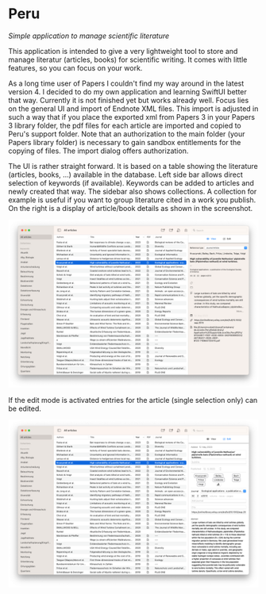 # Peru
*Simple application to manage scientific literature*

This application is intended to give a very lightweight tool to store and manage literatur (articles, books) for scientific writing. It comes with little features, so you can focus on your work.

As a long time user of Papers I couldn't find my way around in the latest version 4. I decided to do my own application and learning SwiftUI better that way. Currently it is not finished yet but works already well. Focus lies on the general UI and import of Endnote XML files. This import is adjusted in such a way that if you place the exported xml from Papers 3 in your Papers 3 library folder, the pdf files for each article are imported and copied to Peru's support folder. Note that an authorization to the main folder (your Papers library folder) is necessary to gain sandbox entitlements for the copying of files. The import dialog offers authorization.

The UI is rather straight forward. It is based on a table showing the literature (articles, books, ...) available in the database. Left side bar allows direct selection of keywords (if available). Keywords can be added to articles and newly created that way. The sidebar also shows collections. A collection for example is useful if you want to group literature cited in a work you publish. On the right is a display of article/book details as shown in the screenshot.

![Main UI with Article in View mode](/images/MainScreenWithArticleSelected.png?raw=true "Main UI with Article in View mode")

If the edit mode is activated entries for the article (single selection only) can be edited.

![Main UI with Article in Edit mode](/images/MainScreenWithArticleSelectedAndEditMode.png?raw=true "Main UI with Article in Edit mode")
